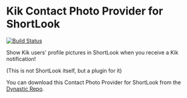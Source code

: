 # Kik Contact Photo Provider for ShortLook
[![Build Status](https://travis-ci.org/JeffResc/ShortLook-Kik.svg?branch=master)](https://travis-ci.org/JeffResc/ShortLook-Kik)

Show Kik users' profile pictures in ShortLook when you receive a Kik notification!

(This is not ShortLook itself, but a plugin for it)

You can download this Contact Photo Provider for ShortLook from the [Dynastic Repo](https://repo.dynastic.co/package/shortlook-kik).
